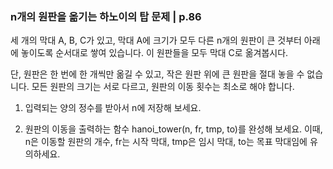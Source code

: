 ### n개의 원판을 옮기는 하노이의 탑 문제 | p.86
세 개의 막대 A, B, C가 있고, 막대 A에 크기가 모두 다른 n개의 원판이 큰 것부터 아래에 놓이도록 순서대로 쌓여 있습니다. 이 원판들을 모두 막대 C로 옮겨봅시다.

단, 원판은 한 번에 한 개씩만 옮길 수 있고, 작은 원판 위에 큰 원판을 절대 놓을 수 없습니다. 모든 원판의 크기는 서로 다르고, 원판의 이동 횟수는 최소로 해야 합니다.

1. 입력되는 양의 정수를 받아서 n에 저장해 보세요.

2. 원판의 이동을 출력하는 함수 hanoi_tower(n, fr, tmp, to)를 완성해 보세요. 이때, n은 이동할 원판의 개수, fr는 시작 막대, tmp은 임시 막대, to는 목표 막대임에 유의하세요.
